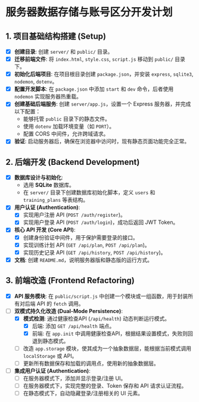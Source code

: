 # 服务器数据存储与账号区分开发计划

## 1. 项目基础结构搭建 (Setup)
- [x] **创建目录**: 创建 `server/` 和 `public/` 目录。
- [x] **迁移前端文件**: 将 `index.html`, `style.css`, `script.js` 移动到 `public/` 目录下。
- [x] **初始化后端项目**: 在项目根目录创建 `package.json`，并安装 `express`, `sqlite3`, `nodemon`, `dotenv`。
- [x] **配置开发脚本**: 在 `package.json` 中添加 `start` 和 `dev` 命令，后者使用 `nodemon` 实现服务器热重载。
- [x] **创建基础后端服务**: 创建 `server/app.js`，设置一个 Express 服务器，并完成以下配置：
  - 能够托管 `public` 目录下的静态文件。
  - 使用 `dotenv` 加载环境变量（如 `PORT`）。
  - 配置 CORS 中间件，允许跨域请求。
- [x] **验证**: 启动服务器后，确保在浏览器中访问时，现有静态页面功能完全正常。

## 2. 后端开发 (Backend Development)
- [x] **数据库设计与初始化**:
  - 选用 **SQLite** 数据库。
  - 在 `server/` 目录下创建数据库初始化脚本，定义 `users` 和 `training_plans` 等表结构。
- [x] **用户认证 (Authentication)**:
  - [x] 实现用户注册 API (`POST /auth/register`)。
  - [x] 实现用户登录 API (`POST /auth/login`)，成功后返回 JWT Token。
- [x] **核心 API 开发 (Core API)**:
  - [x] 创建身份验证中间件，用于保护需要登录的接口。
  - [x] 实现训练计划 API (`GET /api/plan`, `POST /api/plan`)。
  - [x] 实现历史记录 API (`GET /api/history`, `POST /api/history`)。

- [x] **文档**: 创建 `README.md`，说明服务器版和静态版的运行方式。

## 3. 前端改造 (Frontend Refactoring)
- [x] **API 服务模块**: 在 `public/script.js` 中创建一个模块或一组函数，用于封装所有对后端 API 的 `fetch` 调用。
- [ ] **双模式持久化改造 (Dual-Mode Persistence)**:
  - [x] **模式检测**: 通过健康检查API (`/api/health`) 动态判断运行模式。
    - [x] 后端: 添加 `GET /api/health` 端点。
    - [x] 前端: 在 `app.init` 中调用健康检查API，根据结果设置模式，失败则回退到静态模式。
  - [ ] 改造 `app.storage` 模块，使其成为一个抽象数据层，能根据当前模式调用 `localStorage` 或 API。
  - [ ] 更新所有数据保存和加载的调用点，使用新的抽象数据层。
- [ ] **集成用户认证 (Authentication)**:
  - [ ] 在服务器模式下，添加并显示登录/注册 UI。
  - [ ] 在服务器模式下，实现完整的登录、Token 保存和 API 请求认证流程。
  - [ ] 在静态模式下，自动隐藏登录/注册相关的 UI 元素。
